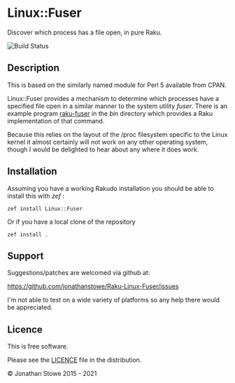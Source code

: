 # Linux::Fuser

Discover which process has a file open, in pure Raku.

![Build Status](https://github.com/jonathanstowe/Raku-Linux-Fuser/workflows/CI/badge.svg)

## Description

This is based on the similarly named module for Perl 5 available from CPAN.

Linux::Fuser provides a mechanism to determine which processes have
a specified file open in a similar manner to the system utility
*fuser*. There is an example program [raku-fuser](bin/raku-fuser) in
the *bin* directory which provides a Raku implementation of that command.

Because this relies on the layout of the /proc filesystem specific to the Linux
kernel it almost certainly will not work on any other operating system, though I
would be delighted to hear about any where it does work.

## Installation

Assuming you have a working Rakudo installation you should be able to install this with *zef* :

    zef install Linux::Fuser

Or if you have a local clone of the repository

    zef install .

## Support

Suggestions/patches are welcomed via github at:

https://github.com/jonathanstowe/Raku-Linux-Fuser/issues

I'm not able to test on a wide variety of platforms so any help there would be 
appreciated.

## Licence

This is free software.

Please see the [LICENCE](LICENCE) file in the distribution.

© Jonathan Stowe 2015 - 2021
